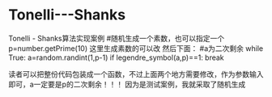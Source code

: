 # Tonelli---Shanks
Tonelli - Shanks算法实现案例
#随机生成一个素数，也可以指定一个
p=number.getPrime(10)
这里生成素数的可以改
然后下面：
#a为二次剩余
while True:
    a=random.randint(1,p-1)
    if legendre_symbol(a,p)==1:
        break

读者可以把整份代码包装成一个函数，不过上面两个地方需要修改，作为参数输入即可，a一定要是p的二次剩余！！！
因为是测试案例，我就采取了随机生成
